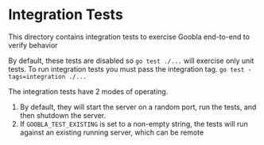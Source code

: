 # Integration Tests

This directory contains integration tests to exercise Goobla end-to-end to verify behavior

By default, these tests are disabled so `go test ./...` will exercise only unit tests.  To run integration tests you must pass the integration tag.  `go test -tags=integration ./...`


The integration tests have 2 modes of operating.

1. By default, they will start the server on a random port, run the tests, and then shutdown the server.
2. If `GOOBLA_TEST_EXISTING` is set to a non-empty string, the tests will run against an existing running server, which can be remote
